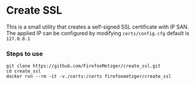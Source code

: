 # Create SSL

This is a small utility that creates a self-signed SSL certificate with IP SAN.
The applied IP can be configured by modifying `certs/config.cfg` default is
`127.0.0.1`

### Steps to use

    git clone https://github.com/FirefoxMetzger/create_ssl.git
    cd create_ssl
    docker run --rm -it -v./certs:/certs firefoxmetzger/create_ssl
